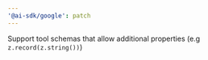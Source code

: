 ```yaml
---
'@ai-sdk/google': patch
---
```


Support tool schemas that allow additional properties (e.g `z.record(z.string())`)
